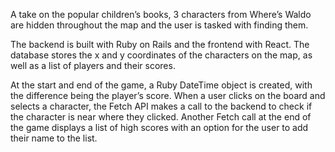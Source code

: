 A take on the popular children’s books, 3 characters from Where’s Waldo are hidden throughout the map and the user is tasked with finding them. 

The backend is built with Ruby on Rails and the frontend with React. The database stores the x and y coordinates of the characters on the map, as well as a list of players and their scores. 

At the start and end of the game, a Ruby DateTime object is created, with the difference being the player’s score. When a user clicks on the board and selects a character, the Fetch API makes a call to the backend to check if the character is near where they clicked. Another Fetch call at the end of the game displays a list of high scores with an option for the user to add their name to the list.
